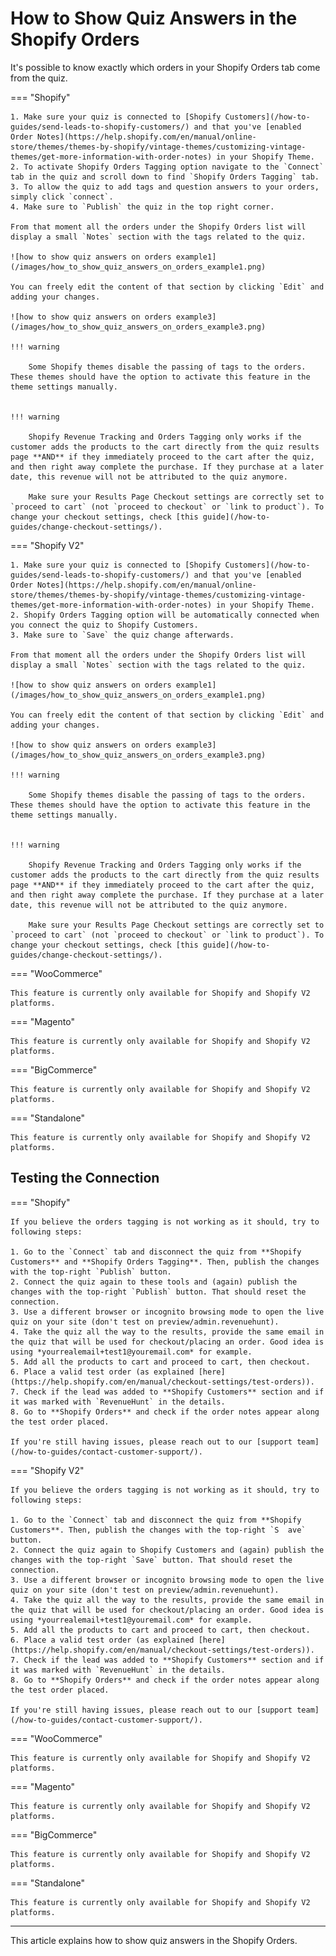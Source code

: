 # How to Show Quiz Answers in the Shopify Orders

It's possible to know exactly which orders in your Shopify Orders tab come from the quiz.

=== "Shopify"

    1. Make sure your quiz is connected to [Shopify Customers](/how-to-guides/send-leads-to-shopify-customers/) and that you've [enabled Order Notes](https://help.shopify.com/en/manual/online-store/themes/themes-by-shopify/vintage-themes/customizing-vintage-themes/get-more-information-with-order-notes) in your Shopify Theme.
    2. To activate Shopify Orders Tagging option navigate to the `Connect` tab in the quiz and scroll down to find `Shopify Orders Tagging` tab.
    3. To allow the quiz to add tags and question answers to your orders, simply click `connect`.
    4. Make sure to `Publish` the quiz in the top right corner.

    From that moment all the orders under the Shopify Orders list will display a small `Notes` section with the tags related to the quiz.

    ![how to show quiz answers on orders example1](/images/how_to_show_quiz_answers_on_orders_example1.png)

    You can freely edit the content of that section by clicking `Edit` and adding your changes.

    ![how to show quiz answers on orders example3](/images/how_to_show_quiz_answers_on_orders_example3.png)

    !!! warning

        Some Shopify themes disable the passing of tags to the orders. These themes should have the option to activate this feature in the theme settings manually.


    !!! warning

        Shopify Revenue Tracking and Orders Tagging only works if the customer adds the products to the cart directly from the quiz results page **AND** if they immediately proceed to the cart after the quiz, and then right away complete the purchase. If they purchase at a later date, this revenue will not be attributed to the quiz anymore.
             
        Make sure your Results Page Checkout settings are correctly set to `proceed to cart` (not `proceed to checkout` or `link to product`). To change your checkout settings, check [this guide](/how-to-guides/change-checkout-settings/).

=== "Shopify V2"

    1. Make sure your quiz is connected to [Shopify Customers](/how-to-guides/send-leads-to-shopify-customers/) and that you've [enabled Order Notes](https://help.shopify.com/en/manual/online-store/themes/themes-by-shopify/vintage-themes/customizing-vintage-themes/get-more-information-with-order-notes) in your Shopify Theme.
    2. Shopify Orders Tagging option will be automatically connected when you connect the quiz to Shopify Customers.
    3. Make sure to `Save` the quiz change afterwards.

    From that moment all the orders under the Shopify Orders list will display a small `Notes` section with the tags related to the quiz.

    ![how to show quiz answers on orders example1](/images/how_to_show_quiz_answers_on_orders_example1.png)

    You can freely edit the content of that section by clicking `Edit` and adding your changes.

    ![how to show quiz answers on orders example3](/images/how_to_show_quiz_answers_on_orders_example3.png)

    !!! warning

        Some Shopify themes disable the passing of tags to the orders. These themes should have the option to activate this feature in the theme settings manually.


    !!! warning

        Shopify Revenue Tracking and Orders Tagging only works if the customer adds the products to the cart directly from the quiz results page **AND** if they immediately proceed to the cart after the quiz, and then right away complete the purchase. If they purchase at a later date, this revenue will not be attributed to the quiz anymore.
             
        Make sure your Results Page Checkout settings are correctly set to `proceed to cart` (not `proceed to checkout` or `link to product`). To change your checkout settings, check [this guide](/how-to-guides/change-checkout-settings/).

=== "WooCommerce"

    This feature is currently only available for Shopify and Shopify V2 platforms.

=== "Magento"

    This feature is currently only available for Shopify and Shopify V2 platforms.

=== "BigCommerce"

    This feature is currently only available for Shopify and Shopify V2 platforms.

=== "Standalone"

    This feature is currently only available for Shopify and Shopify V2 platforms.

## Testing the Connection

=== "Shopify"

    If you believe the orders tagging is not working as it should, try to following steps:

    1. Go to the `Connect` tab and disconnect the quiz from **Shopify Customers** and **Shopify Orders Tagging**. Then, publish the changes with the top-right `Publish` button. 
    2. Connect the quiz again to these tools and (again) publish the changes with the top-right `Publish` button. That should reset the connection.
    3. Use a different browser or incognito browsing mode to open the live quiz on your site (don't test on preview/admin.revenuehunt).
    4. Take the quiz all the way to the results, provide the same email in the quiz that will be used for checkout/placing an order. Good idea is using *yourrealemail+test1@youremail.com* for example. 
    5. Add all the products to cart and proceed to cart, then checkout.
    6. Place a valid test order (as explained [here](https://help.shopify.com/en/manual/checkout-settings/test-orders)).
    7. Check if the lead was added to **Shopify Customers** section and if it was marked with `RevenueHunt` in the details.
    8. Go to **Shopify Orders** and check if the order notes appear along the test order placed. 

    If you're still having issues, please reach out to our [support team](/how-to-guides/contact-customer-support/).

=== "Shopify V2"

    If you believe the orders tagging is not working as it should, try to following steps:

    1. Go to the `Connect` tab and disconnect the quiz from **Shopify Customers**. Then, publish the changes with the top-right `S  ave` button. 
    2. Connect the quiz again to Shopify Customers and (again) publish the changes with the top-right `Save` button. That should reset the connection.
    3. Use a different browser or incognito browsing mode to open the live quiz on your site (don't test on preview/admin.revenuehunt).
    4. Take the quiz all the way to the results, provide the same email in the quiz that will be used for checkout/placing an order. Good idea is using *yourrealemail+test1@youremail.com* for example. 
    5. Add all the products to cart and proceed to cart, then checkout.
    6. Place a valid test order (as explained [here](https://help.shopify.com/en/manual/checkout-settings/test-orders)).
    7. Check if the lead was added to **Shopify Customers** section and if it was marked with `RevenueHunt` in the details.
    8. Go to **Shopify Orders** and check if the order notes appear along the test order placed. 

    If you're still having issues, please reach out to our [support team](/how-to-guides/contact-customer-support/).

=== "WooCommerce"

    This feature is currently only available for Shopify and Shopify V2 platforms.

=== "Magento"

    This feature is currently only available for Shopify and Shopify V2 platforms.

=== "BigCommerce"

    This feature is currently only available for Shopify and Shopify V2 platforms.

=== "Standalone"

    This feature is currently only available for Shopify and Shopify V2 platforms.

---

This article explains how to show quiz answers in the Shopify Orders.
